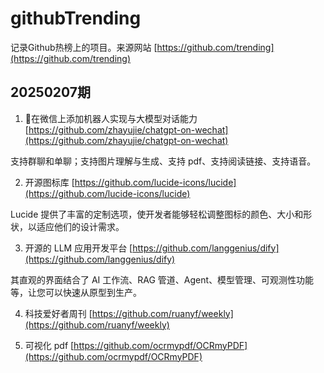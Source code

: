 # githubTrending

记录Github热榜上的项目。来源网站 [https://github.com/trending](https://github.com/trending)

## 20250207期

1. 🌟在微信上添加机器人实现与大模型对话能力 [https://github.com/zhayujie/chatgpt-on-wechat](https://github.com/zhayujie/chatgpt-on-wechat)

支持群聊和单聊；支持图片理解与生成、支持 pdf、支持阅读链接、支持语音。

2. 开源图标库 [https://github.com/lucide-icons/lucide](https://github.com/lucide-icons/lucide)

Lucide 提供了丰富的定制选项，使开发者能够轻松调整图标的颜色、大小和形状，以适应他们的设计需求。

3. 开源的 LLM 应用开发平台 [https://github.com/langgenius/dify](https://github.com/langgenius/dify)

其直观的界面结合了 AI 工作流、RAG 管道、Agent、模型管理、可观测性功能等，让您可以快速从原型到生产。

4. 科技爱好者周刊 [https://github.com/ruanyf/weekly](https://github.com/ruanyf/weekly)

5. 可视化 pdf [https://github.com/ocrmypdf/OCRmyPDF](https://github.com/ocrmypdf/OCRmyPDF)
